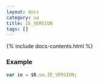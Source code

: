 ```yaml
---
layout: docs
category: ua
title: IE_VERSION
tags: []
---
```


{% include docs-contents.html %}

### Example
```js
var ie = $B.ua.IE_VERSION;
```